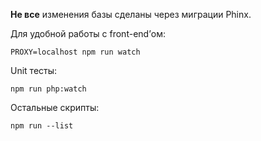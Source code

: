 **Не все** изменения базы сделаны через миграции Phinx.

Для удобной работы с front-end’ом:

```
PROXY=localhost npm run watch
```

Unit тесты:

```
npm run php:watch
```

Остальные скрипты:

```
npm run --list
```
